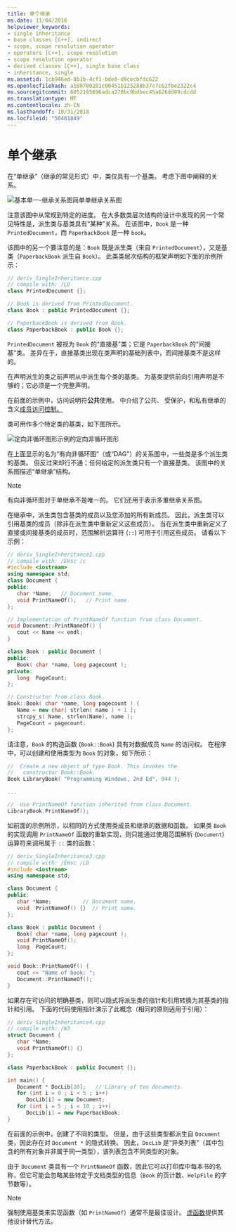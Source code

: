 ```yaml
---
title: 单个继承
ms.date: 11/04/2016
helpviewer_keywords:
- single inheritance
- base classes [C++], indirect
- scope, scope resolution operator
- operators [C++], scope resolution
- scope resolution operator
- derived classes [C++], single base class
- inheritance, single
ms.assetid: 1cb946ed-8b1b-4cf1-bde0-d9cecbfdc622
ms.openlocfilehash: a188780201c00451b125288b37c7c62fbe2322c4
ms.sourcegitcommit: 6052185696adca270bc9bdbec45a626dd89cdcdd
ms.translationtype: MT
ms.contentlocale: zh-CN
ms.lasthandoff: 10/31/2018
ms.locfileid: "50461849"
---
```

# <a name="single-inheritance"></a>单个继承

在“单继承”（继承的常见形式）中，类仅具有一个基类。 考虑下图中阐释的关系。

![基本单一&#45;继承关系图](../cpp/media/vc38xj1.gif "vc38XJ1")简单单继承关系图

注意该图中从常规到特定的进度。 在大多数类层次结构的设计中发现的另一个常见特性是，派生类与基类具有“某种”关系。 在该图中，`Book` 是一种 `PrintedDocument`，而 `PaperbackBook` 是一种 `book`。

该图中的另一个要注意的是：`Book` 既是派生类（来自 `PrintedDocument`），又是基类（`PaperbackBook` 派生自 `Book`）。 此类类层次结构的框架声明如下面的示例所示：

```cpp
// deriv_SingleInheritance.cpp
// compile with: /LD
class PrintedDocument {};

// Book is derived from PrintedDocument.
class Book : public PrintedDocument {};

// PaperbackBook is derived from Book.
class PaperbackBook : public Book {};
```

`PrintedDocument` 被视为 `Book` 的“直接基”类；它是 `PaperbackBook` 的“间接基”类。 差异在于，直接基类出现在类声明的基础列表中，而间接基类不是这样的。

在声明派生的类之前声明从中派生每个类的基类。 为基类提供前向引用声明是不够的；它必须是一个完整声明。

在前面的示例中，访问说明符**公共**使用。 中介绍了公共、 受保护，和私有继承的含义[成员访问控制。](../cpp/member-access-control-cpp.md)

类可用作多个特定类的基类，如下图所示。

![定向非循环图形](../cpp/media/vc38xj2.gif "vc38XJ2")示例的定向非循环图形

在上面显示的名为“有向非循环图”（或“DAG”）的关系图中，一些类是多个派生类的基类。 但反过来却行不通；任何给定的派生类只有一个直接基类。 该图中的关系图描述“单继承”结构。

> [!NOTE]
>  有向非循环图对于单继承不是唯一的。 它们还用于表示多重继承关系图。

在继承中，派生类包含基类的成员以及您添加的所有新成员。 因此，派生类可以引用基类的成员（除非在派生类中重新定义这些成员）。 当在派生类中重新定义了直接或间接基类的成员时，范围解析运算符 (`::`) 可用于引用这些成员。 请看以下示例：

```cpp
// deriv_SingleInheritance2.cpp
// compile with: /EHsc /c
#include <iostream>
using namespace std;
class Document {
public:
   char *Name;   // Document name.
   void PrintNameOf();   // Print name.
};

// Implementation of PrintNameOf function from class Document.
void Document::PrintNameOf() {
   cout << Name << endl;
}

class Book : public Document {
public:
   Book( char *name, long pagecount );
private:
   long  PageCount;
};

// Constructor from class Book.
Book::Book( char *name, long pagecount ) {
   Name = new char[ strlen( name ) + 1 ];
   strcpy_s( Name, strlen(Name), name );
   PageCount = pagecount;
};
```

请注意，`Book` 的构造函数 (`Book::Book`) 具有对数据成员 `Name` 的访问权。 在程序中，可以创建和使用类型为 `Book` 的对象，如下所示：

```cpp
//  Create a new object of type Book. This invokes the
//   constructor Book::Book.
Book LibraryBook( "Programming Windows, 2nd Ed", 944 );

...

//  Use PrintNameOf function inherited from class Document.
LibraryBook.PrintNameOf();
```

如前面的示例所示，以相同的方式使用类成员和继承的数据和函数。 如果类 `Book` 的实现调用 `PrintNameOf` 函数的重新实现，则只能通过使用范围解析 (`Document`) 运算符来调用属于 `::` 类的函数：

```cpp
// deriv_SingleInheritance3.cpp
// compile with: /EHsc /LD
#include <iostream>
using namespace std;

class Document {
public:
   char *Name;          // Document name.
   void  PrintNameOf() {}  // Print name.
};

class Book : public Document {
   Book( char *name, long pagecount );
   void PrintNameOf();
   long  PageCount;
};

void Book::PrintNameOf() {
   cout << "Name of book: ";
   Document::PrintNameOf();
}
```

如果存在可访问的明确基类，则可以隐式将派生类的指针和引用转换为其基类的指针和引用。 下面的代码使用指针演示了此概念（相同的原则适用于引用）：

```cpp
// deriv_SingleInheritance4.cpp
// compile with: /W3
struct Document {
   char *Name;
   void PrintNameOf() {}
};

class PaperbackBook : public Document {};

int main() {
   Document * DocLib[10];   // Library of ten documents.
   for (int i = 0 ; i < 5 ; i++)
      DocLib[i] = new Document;
   for (int i = 5 ; i < 10 ; i++)
      DocLib[i] = new PaperbackBook;
}
```

在前面的示例中，创建了不同的类型。 但是，由于这些类型都派生自 `Document` 类，因此存在对 `Document *` 的隐式转换。 因此，`DocLib` 是“异类列表”（其中包含的所有对象并非属于同一类型），该列表包含不同类型的对象。

由于 `Document` 类具有一个 `PrintNameOf` 函数，因此它可以打印库中每本书的名称，但它可能会忽略某些特定于文档类型的信息（`Book` 的页计数、`HelpFile` 的字节数等）。

> [!NOTE]
>  强制使用基类来实现函数（如 `PrintNameOf`）通常不是最佳设计。 [虚函数](../cpp/virtual-functions.md)提供其他设计替代方法。